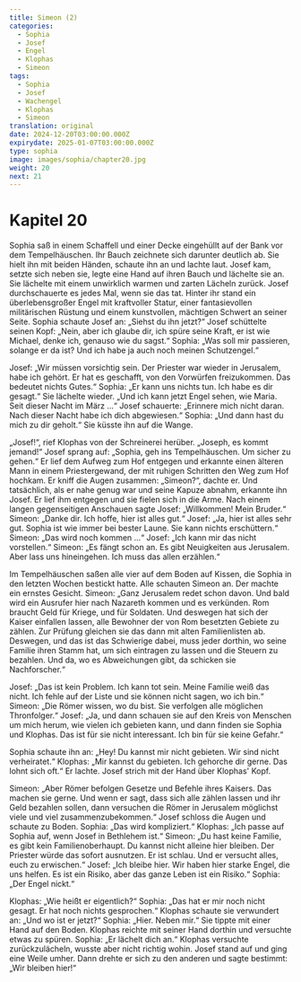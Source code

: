 ```yaml
---
title: Simeon (2)
categories:
  - Sophia
  - Josef
  - Engel
  - Klophas
  - Simeon
tags:
  - Sophia
  - Josef
  - Wachengel
  - Klophas
  - Simeon
translation: original
date: 2024-12-20T03:00:00.000Z
expirydate: 2025-01-07T03:00:00.000Z
type: sophia
image: images/sophia/chapter20.jpg
weight: 20
next: 21
---
```


# Kapitel 20



Sophia saß in einem Schaffell und einer Decke eingehüllt auf der Bank vor dem Tempelhäuschen.
Ihr Bauch zeichnete sich darunter deutlich ab.
Sie hielt ihn mit beiden Händen, schaute ihn an und lachte laut.
Josef kam, setzte sich neben sie, legte eine Hand auf ihren Bauch und lächelte sie an.
Sie lächelte mit einem unwirklich warmen und zarten Lächeln zurück.
Josef durchschauerte es jedes Mal, wenn sie das tat.
Hinter ihr stand ein überlebensgroßer Engel mit kraftvoller Statur, einer fantasievollen militärischen Rüstung und einem kunstvollen, mächtigen Schwert an seiner Seite.
Sophia schaute Josef an: „Siehst du ihn jetzt?“
Josef schüttelte seinen Kopf: „Nein, aber ich glaube dir, ich spüre seine Kraft, er ist wie Michael, denke ich, genauso wie du sagst.“
Sophia: „Was soll mir passieren, solange er da ist?
Und ich habe ja auch noch meinen Schutzengel.“

Josef: „Wir müssen vorsichtig sein.
Der Priester war wieder in Jerusalem, habe ich gehört.
Er hat es geschafft, von den Vorwürfen freizukommen.
Das bedeutet nichts Gutes.“
Sophia: „Er kann uns nichts tun.
Ich habe es dir gesagt.“
Sie lächelte wieder.
„Und ich kann jetzt Engel sehen, wie Maria.
Seit dieser Nacht im März ...“
Josef schauerte: „Erinnere mich nicht daran.
Nach dieser Nacht habe ich dich abgewiesen.“
Sophia: „Und dann hast du mich zu dir geholt.“
Sie küsste ihn auf die Wange.

„Josef!“, rief Klophas von der Schreinerei herüber.
„Joseph, es kommt jemand!“
Josef sprang auf: „Sophia, geh ins Tempelhäuschen.
Um sicher zu gehen.“
Er lief dem Aufweg zum Hof entgegen und erkannte einen älteren Mann in einem Priestergewand, der mit ruhigen Schritten den Weg zum Hof hochkam.
Er kniff die Augen zusammen: „Simeon?“, dachte er.
Und tatsächlich, als er nahe genug war und seine Kapuze abnahm, erkannte ihn Josef.
Er lief ihm entgegen und sie fielen sich in die Arme.
Nach einem langen gegenseitigen Anschauen sagte Josef: „Willkommen! Mein Bruder.“
Simeon: „Danke dir.
Ich hoffe, hier ist alles gut.“
Josef: „Ja, hier ist alles sehr gut.
Sophia ist wie immer bei bester Laune.
Sie kann nichts erschüttern.“
Simeon: „Das wird noch kommen ...“
Josef: „Ich kann mir das nicht vorstellen.“
Simeon: „Es fängt schon an.
Es gibt Neuigkeiten aus Jerusalem.
Aber lass uns hineingehen.
Ich muss das allen erzählen.“

Im Tempelhäuschen saßen alle vier auf dem Boden auf Kissen, die Sophia in den letzten Wochen bestickt hatte.
Alle schauten Simeon an.
Der machte ein ernstes Gesicht.
Simeon: „Ganz Jerusalem redet schon davon.
Und bald wird ein Ausrufer hier nach Nazareth kommen und es verkünden.
Rom braucht Geld für Kriege, und für Soldaten.
Und deswegen hat sich der Kaiser einfallen lassen, alle Bewohner der von Rom besetzten Gebiete zu zählen.
Zur Prüfung gleichen sie das dann mit alten Familienlisten ab.
Deswegen, und das ist das Schwierige dabei, muss jeder dorthin, wo seine Familie ihren Stamm hat, um sich eintragen zu lassen und die Steuern zu bezahlen.
Und da, wo es Abweichungen gibt, da schicken sie Nachforscher.“

Josef: „Das ist kein Problem.
Ich kann tot sein.
Meine Familie weiß das nicht.
Ich fehle auf der Liste und sie können nicht sagen, wo ich bin.“
Simeon: „Die Römer wissen, wo du bist.
Sie verfolgen alle möglichen Thronfolger.“
Josef: „Ja, und dann schauen sie auf den Kreis von Menschen um mich herum, wie vielen ich gebieten kann, und dann finden sie Sophia und Klophas.
Das ist für sie nicht interessant.
Ich bin für sie keine Gefahr.“

Sophia schaute ihn an: „Hey! Du kannst mir nicht gebieten.
Wir sind nicht verheiratet.“
Klophas: „Mir kannst du gebieten.
Ich gehorche dir gerne.
Das lohnt sich oft.“
Er lachte.
Josef strich mit der Hand über Klophas' Kopf.

Simeon: „Aber Römer befolgen Gesetze und Befehle ihres Kaisers.
Das machen sie gerne.
Und wenn er sagt, dass sich alle zählen lassen und ihr Geld bezahlen sollen, dann versuchen die Römer in Jerusalem möglichst viele und viel zusammenzubekommen.“
Josef schloss die Augen und schaute zu Boden.
Sophia: „Das wird kompliziert.“
Klophas: „Ich passe auf Sophia auf, wenn Josef in Bethlehem ist.“
Simeon: „Du hast keine Familie, es gibt kein Familienoberhaupt.
Du kannst nicht alleine hier bleiben.
Der Priester würde das sofort ausnutzen.
Er ist schlau.
Und er versucht alles, euch zu erwischen.“
Josef: „Ich bleibe hier.
Wir haben hier starke Engel, die uns helfen.
Es ist ein Risiko, aber das ganze Leben ist ein Risiko.“
Sophia: „Der Engel nickt.“

Klophas: „Wie heißt er eigentlich?“
Sophia: „Das hat er mir noch nicht gesagt.
Er hat noch nichts gesprochen.“
Klophas schaute sie verwundert an: „Und wo ist er jetzt?“
Sophia: „Hier.
Neben mir.“
Sie tippte mit einer Hand auf den Boden.
Klophas reichte mit seiner Hand dorthin und versuchte etwas zu spüren.
Sophia: „Er lächelt dich an.“
Klophas versuchte zurückzulächeln, wusste aber nicht richtig wohin.
Josef stand auf und ging eine Weile umher.
Dann drehte er sich zu den anderen und sagte bestimmt: „Wir bleiben hier!“
